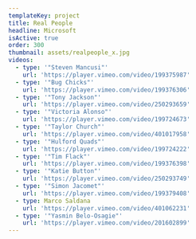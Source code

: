 ```yaml
---
templateKey: project
title: Real People
headline: Microsoft
isActive: true
order: 300
thumbnail: assets/realpeople_x.jpg
videos:
  - type: '"Steven Mancusi"'
    url: 'https://player.vimeo.com/video/199375987'
  - type: '"Bug Chicks"'
    url: 'https://player.vimeo.com/video/199376306'
  - type: '"Tony Jackson"'
    url: 'https://player.vimeo.com/video/250293659'
  - type: '"Victoria Alonso"'
    url: 'https://player.vimeo.com/video/199724673'
  - type: '"Taylor Church"'
    url: 'https://player.vimeo.com/video/401017958'
  - type: '"Hulford Quads"'
    url: 'https://player.vimeo.com/video/199724222'
  - type: '"Tim Flack"'
    url: 'https://player.vimeo.com/video/199376398'
  - type: '"Katie Button"'
    url: 'https://player.vimeo.com/video/250293749'
  - type: '"Simon Jacomet"'
    url: 'https://player.vimeo.com/video/199379408'
  - type: Marco Saldana
    url: 'https://player.vimeo.com/video/401062231'
  - type: '"Yasmin Belo-Osagie"'
    url: 'https://player.vimeo.com/video/201602899'
---
```

